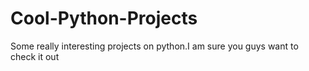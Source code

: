 # Cool-Python-Projects
Some really interesting projects on python.I am sure you guys want to check it out
